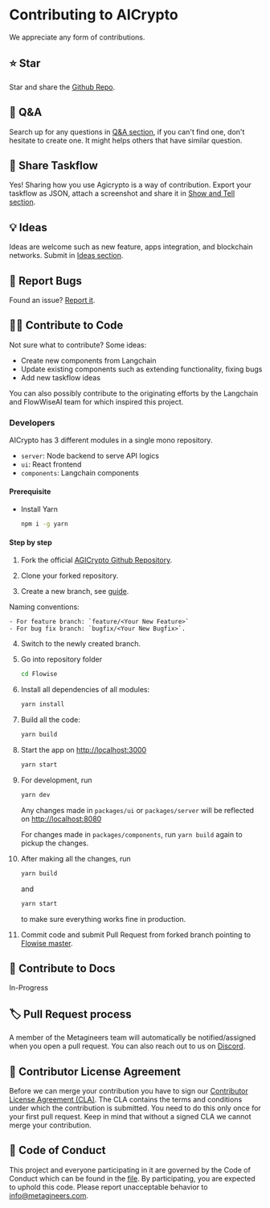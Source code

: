 <!-- markdownlint-disable MD030 -->

# Contributing to AICrypto

We appreciate any form of contributions.

## ⭐ Star

Star and share the [Github Repo](https://github.com/metagineers/agicrypto).

## 🙋 Q&A

Search up for any questions in [Q&A section](https://github.com/metagineers/agicrypto/discussions/categories/q-a), if you can't find one, don't hesitate to create one. It might helps others that have similar question.

## 🙌 Share Taskflow

Yes! Sharing how you use Agicrypto is a way of contribution. Export your taskflow as JSON, attach a screenshot and share it in [Show and Tell section](https://github.com/FlowiseAI/Flowise/discussions/categories/show-and-tell).

## 💡 Ideas

Ideas are welcome such as new feature, apps integration, and blockchain networks. Submit in [Ideas section](https://github.com/metagineers/agicrypto/discussions/categories/ideas).

## 🐞 Report Bugs

Found an issue? [Report it](https://github.com/metagineers/agicrypto/issues/new).

## 👨‍💻 Contribute to Code

Not sure what to contribute? Some ideas:

-   Create new components from Langchain
-   Update existing components such as extending functionality, fixing bugs
-   Add new taskflow ideas

You can also possibly contribute to the originating efforts by the Langchain and FlowWiseAI team for which inspired this project.

### Developers

AICrypto has 3 different modules in a single mono repository.

-   `server`: Node backend to serve API logics
-   `ui`: React frontend
-   `components`: Langchain components

#### Prerequisite

-   Install Yarn
    ```bash
    npm i -g yarn
    ```

#### Step by step

1. Fork the official [AGICrypto Github Repository](https://github.com/metagineers/agicrypto).

2. Clone your forked repository.

3. Create a new branch, see [guide](https://docs.github.com/en/pull-requests/collaborating-with-pull-requests/proposing-changes-to-your-work-with-pull-requests/creating-and-deleting-branches-within-your-repository). 

Naming conventions:

    - For feature branch: `feature/<Your New Feature>`
    - For bug fix branch: `bugfix/<Your New Bugfix>`.

4. Switch to the newly created branch.

5. Go into repository folder

    ```bash
    cd Flowise
    ```

6. Install all dependencies of all modules:

    ```bash
    yarn install
    ```

7. Build all the code:

    ```bash
    yarn build
    ```

8. Start the app on [http://localhost:3000](http://localhost:3000)

    ```bash
    yarn start
    ```

9. For development, run

    ```bash
    yarn dev
    ```

    Any changes made in `packages/ui` or `packages/server` will be reflected on [http://localhost:8080](http://localhost:8080)

    For changes made in `packages/components`, run `yarn build` again to pickup the changes.

10. After making all the changes, run

    ```bash
    yarn build
    ```

    and

    ```bash
    yarn start
    ```

    to make sure everything works fine in production.

11. Commit code and submit Pull Request from forked branch pointing to [Flowise master](https://github.com/metagineers/agicrypto/tree/main).

## 📖 Contribute to Docs

In-Progress

## 🏷️ Pull Request process

A member of the Metagineers team will automatically be notified/assigned when you open a pull request. You can also reach out to us on [Discord](https://discord.gg/UyuVDqjkDy).

## 📃 Contributor License Agreement

Before we can merge your contribution you have to sign our [Contributor License Agreement (CLA)](https://cla-assistant.io/metagineers/agicrypto). The CLA contains the terms and conditions under which the contribution is submitted. You need to do this only once for your first pull request. Keep in mind that without a signed CLA we cannot merge your contribution.

## 📜 Code of Conduct

This project and everyone participating in it are governed by the Code of Conduct which can be found in the [file](CODE_OF_CONDUCT.md). By participating, you are expected to uphold this code. Please report unacceptable behavior to info@metagineers.com.
